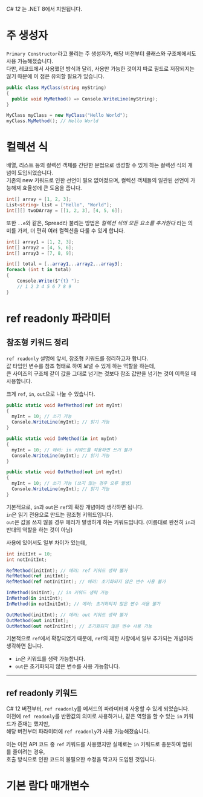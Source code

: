 _C# 12_ 는 .NET 8에서 지원됩니다.

# 주 생성자
`Primary Constructor`라고 불리는 주 생성자가, 해당 버전부터 클래스와 구조체에서도 사용 가능해졌습니다.    
다만, 레코드에서 사용했던 방식과 달리, 사용만 가능한 것이지 따로 필드로 저장되지는 않기 때문에 이 점은 유의할 필요가 있습니다.
```cs
public class MyClass(string myString)
{
  public void MyMethod() => Console.WriteLine(myString);
}
```
```cs
MyClass myClass = new MyClass("Hello World");
myClass.MyMethod(); // Hello World
```

# 컬렉션 식
배열, 리스트 등의 컬렉션 객체를 간단한 문법으로 생성할 수 있게 하는 컬렉션 식의 개념이 도입되었습니다.       
기존의 new 키워드로 인한 선언이 필요 없어졌으며, 컬렉션 객체들의 일관된 선언이 가능해져 효율성에 큰 도움을 줍니다.
```cs
int[] array = [1, 2, 3];
List<string> list = ["Hello", "World"];
int[][] twoDArray = [[1, 2, 3], [4, 5, 6]];
```
또한 `..e`와 같은, Spread라 불리는 방법은 _컬렉션 식의 모든 요소를 추가한다_ 라는 의미를 가져, 더 편히 여러 컬렉션을 다룰 수 있게 합니다.
```cs
int[] array1 = [1, 2, 3];
int[] array2 = [4, 5, 6];
int[] array3 = [7, 8, 9];

int[] total = [..array1,..array2,..array3];
foreach (int t in total)
{
    Console.Write($"{t} ");
    // 1 2 3 4 5 6 7 8 9
}
```

# ref readonly 파라미터

## 참조형 키워드 정리
`ref readonly` 설명에 앞서, 참조형 키워드를 정리하고자 합니다.      
값 타입인 변수를 참조 형태로 하여 보낼 수 있게 하는 역할을 하는데,       
큰 사이즈의 구조체 같이 값을 그대로 넘기는 것보다 참조 값만을 넘기는 것이 이득일 때 사용합니다.      

크게 `ref`, `in`, `out`으로 나눌 수 있습니다.     

```cs
public static void RefMethod(ref int myInt)
{
  myInt = 10; // 쓰기 가능
  Console.WriteLine(myInt); // 읽기 가능
}

public static void InMethod(in int myInt)
{
  myInt = 10; // 에러: in 키워드를 적용하면 쓰기 불가
  Console.WriteLine(myInt); // 읽기 가능
}

public static void OutMethod(out int myInt)
{
  myInt = 10; // 쓰기 가능 (쓰지 않는 경우 오류 발생)
  Console.WriteLine(myInt); // 읽기 가능
}
```
기본적으로, `in`과 `out`은 `ref`의 확장 개념이라 생각하면 됩니다.      
`in`은 읽기 전용으로 만드는 참조형 키워드입니다.      
`out`은 값을 쓰지 않을 경우 에러가 발생하게 하는 키워드입니다. (이름대로 완전히 `in`과 반대의 역할을 하는 것이 아님)

사용에 있어서도 일부 차이가 있는데,     
```cs
int initInt = 10;
int notInitInt;

RefMethod(initInt); // 에러: ref 키워드 생략 불가
RefMethod(ref initInt);
RefMethod(ref notInitInt); // 에러: 초기화되지 않은 변수 사용 불가

InMethod(initInt); // in 키워드 생략 가능
InMethod(in initInt);
InMethod(in notInitInt); // 에러: 초기화되지 않은 변수 사용 불가

OutMethod(initInt); // 에러: out 키워드 생략 불가
OutMethod(out initInt);
OutMethod(out notInitInt); // 초기화되지 않은 변수 사용 가능
```
기본적으로 `ref`에서 확장되었기 때문에, `ref`의 제한 사항에서 일부 추가되는 개념이라 생각하면 됩니다.

- `in`은 키워드를 생략 가능합니다.
- `out`은 초기화되지 않은 변수를 사용 가능합니다.
  
---

## ref readonly 키워드

C# 12 버전부터, `ref readonly`를 메서드의 파라미터에 사용할 수 있게 되었습니다.      
이전에 `ref readonly`를 반환값의 의미로 사용하거나, 같은 역할을 할 수 있는 `in` 키워드가 존재는 했지만,      
해당 버전부터 파라미터에 `ref readonly`가 사용 가능해졌습니다.    

이는 이전 API 코드 중  `ref` 키워드를 사용했지만 실제로는 `in` 키워드로 충분하여 범위를 줄이려는 경우,      
호출 방식으로 인한 코드의 불필요한 수정을 막고자 도입된 것입니다.   

# 기본 람다 매개변수
